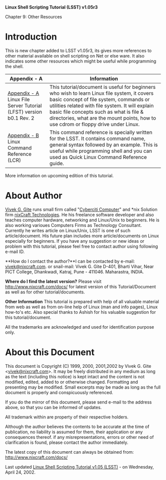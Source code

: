 **Linux Shell Scripting Tutorial (LSST) v1.05r3**

Chapter 9: Other Resources

# Introduction

This is new chapter added to LSST v1.05r3, its gives more references to other material available on shell scripting on Net or else ware. It also indicates some other resources which might be useful while programming the shell.

| **Appendix - A**                                             | **Information**                                              |
| ------------------------------------------------------------ | ------------------------------------------------------------ |
| [Appendix - A](http://www.freeos.com/guides/lsst/appa.html) Linux File Server Tutorial (LFST) version b0.1 Rev. 2 | This tutorial/document is useful for beginners who wish to learn Linux file system, it covers basic concept of file system, commands or utilities related with file system. It will explain basic file concepts such as what is file & directories, what are the mount points, how to use cdrom or floppy drive under Linux. |
| [Appendix - B](http://www.nixcraft.com/docs/) Linux Command Reference (LCR) | This command reference is specially written for the LSST. It contains command name, general syntax followed by an example. This is useful while programming shell and you can used as Quick Linux Command Reference guide. |


More information on upcoming edition of this tutorial.

# About Author

[Vivek G. Gite](http://www.ecyberciti.com/~vivek/) runs small firm called "[Cyberciti Computer](http://www.ecyberciti.com/)" and *nix Solution firm [nixCraft Technologies](http://www.nixcraft.com/). He his freelance software developer and also teaches computer hardware, networking and Linux/Unix to beginners. He is also working varioues Computers Firms as Technology Consultant. Currently he writes article on Linux/Unix, LSST is one of such article/document. His future plan includes more article/documents on Linux especially for beginners. If you have any suggestion or new ideas or problem with this tutorial, please feel free to contact author using following e-mail ID.

**How do I contact the author?**I can be contacted by e-mail: [vivek@nixcraft.com](mailto:vivek@nixcraft.com).
or snail-mail:
Vivek G. Gite
D-401, Bharti Vihar,
Near PICT College, Dhankwadi,
Katraj, Pune - 411046.
Maharastra, INDIA.



**Where do I find the latest version?**
Please visit <http://www.nixcraft.com/docs/> for latest version of this Tutorial/Document as well as for other tutorial/documents.

**Other Information**
This tutorial is prepared with help of all valuable material from web as well as from on-line help of Linux (man and info pages), Linux how-to's etc. Also special thanks to Ashish for his valuable suggestion for this tutorial/document.



All the trademarks are acknowledged and used for identification purpose only. 

# About this Document

This document is Copyright (C) 1999, 2000, 2001,2002 by Vivek G. Gite <[vivek@nixcraft.com](mailto:vivek@nixcraft.com)>. It may be freely distributed in any medium as long as the text (including this notice) is kept intact and the content is not modified, edited, added to or otherwise changed. Formatting and presenting may be modified. Small excerpts may be made as long as the full document is properly and conspicuously referenced.

If you do the mirror of this document, please send e-mail to the address above, so that you can be informed of updates.

All trademark within are property of their respective holders.

Although the author believes the contents to be accurate at the time of publication, no liability is assumed for them, their application or any consequences thereof. if any misrepresentations, errors or other need of clarification is found, please contact the author immediately.

The latest copy of this document can always be obtained from: <http://www.nixcraft.com/docs/>

Last updated [Linux Shell Scripting Tutorial v1.05 (LSST)](http://www.nixcraft.com/uniqlinuxfeatures/lsst/) - on Wednesday, April 24, 2002.